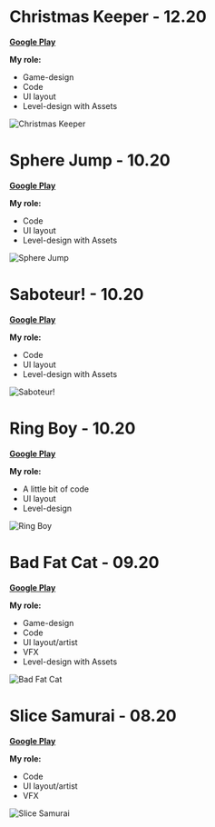 # Christmas Keeper - 12.20

**[Google Play](https://play.google.com/store/apps/details?id=com.ZlodeyStudios.ChristmasKeeper)**

**My role:**
- Game-design
- Code
- UI layout
- Level-design with Assets

![Christmas Keeper](./image006.png)

# Sphere Jump - 10.20

**[Google Play](https://play.google.com/store/apps/details?id=com.ZlodeyStudios.SphereJump)**

**My role:**
- Code
- UI layout
- Level-design with Assets

![Sphere Jump](./image005.png)

# Saboteur! - 10.20

**[Google Play](https://play.google.com/store/apps/details?id=com.zlodeystudios.saboteur)**

**My role:**
- Code
- UI layout
- Level-design with Assets

![Saboteur!](./image002.png)

# Ring Boy - 10.20

**[Google Play](https://play.google.com/store/apps/details?id=com.ZlodeyStudios.RingBoy)**

**My role:**
- A little bit of code
- UI layout
- Level-design

![Ring Boy](./image004.png)

# Bad Fat Cat - 09.20

**[Google Play](https://play.google.com/store/apps/details?id=com.ZlodeyStudios.BadFatCat)**

**My role:**
- Game-design
- Code
- UI layout/artist
- VFX
- Level-design with Assets

![Bad Fat Cat](./image003.png)

# Slice Samurai - 08.20

**[Google Play](https://play.google.com/store/apps/details?id=com.zlodey.SliceSamurai)**

**My role:**
- Code
- UI layout/artist
- VFX

![Slice Samurai](./image001.png)

